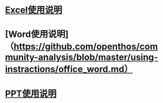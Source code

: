 # [Excel使用说明](https://github.com/openthos/community-analysis/blob/master/using-instractions/office_execl.md)

# [Word使用说明]（https://github.com/openthos/community-analysis/blob/master/using-instractions/office_word.md）

# [PPT使用说明](https://github.com/openthos/community-analysis/blob/master/using-instractions/office_powerpoint)
